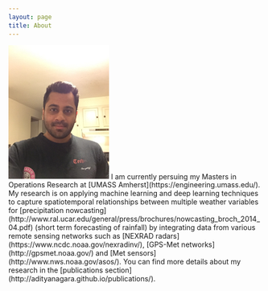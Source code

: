 ```yaml
---
layout: page
title: About
---
```

<img src="/pictures/profile.jpg" alt="Drawing" style="width: 200px;"/>
 I am currently persuing my Masters in Operations Research at [UMASS Amherst](https://engineering.umass.edu/). My research is on applying machine learning and deep learning techniques to capture spatiotemporal relationships between multiple weather variables for [precipitation nowcasting](http://www.ral.ucar.edu/general/press/brochures/nowcasting_broch_2014_04.pdf) (short term forecasting of rainfall) by integrating data from various remote sensing networks such as [NEXRAD radars](https://www.ncdc.noaa.gov/nexradinv/), [GPS-Met networks](http://gpsmet.noaa.gov/) and [Met sensors](http://www.nws.noaa.gov/asos/). You can find more details about my research in the [publications section](http://adityanagara.github.io/publications/). 




